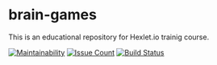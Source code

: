 # brain-games

This is an educational repository for Hexlet.io trainig course.

[![Maintainability](https://api.codeclimate.com/v1/badges/a99a88d28ad37a79dbf6/maintainability)](https://codeclimate.com/github/jeks0n/maintainability)
[![Issue Count](https://codeclimate.com/github/hexlet-boilerplates/javascript-package/badges/issue_count.svg)](https://codeclimate.com/github/jeks0n/javascript-package)
[![Build Status](https://travis-ci.org/jeks0n/project-lvl1-s438.svg?branch=master)](https://travis-ci.org/jeks0n/project-lvl1-s438)
